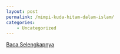 ```yaml
---
layout: post
permalink: /mimpi-kuda-hitam-dalam-islam/
categories:
    - Uncategorized
---
```


[Baca Selengkapnya](/08)